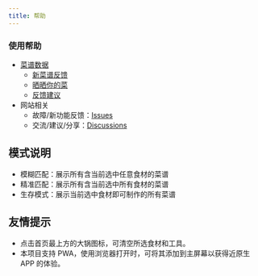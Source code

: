 ```yaml
---
title: 帮助
---
```


<h3 text="center" font="serif black">
使用帮助
</h3>

- [菜谱数据](https://docs.qq.com/sheet/DQk1vdkhFV0twQVNS)
  - [新菜谱反馈](https://docs.qq.com/sheet/DQk1vdkhFV0twQVNS?tab=uykkic)
  - [晒晒你的菜](https://docs.qq.com/sheet/DQk1vdkhFV0twQVNS?tab=dmeahc)
  - [反馈建议](https://docs.qq.com/sheet/DQk1vdkhFV0twQVNS?tab=snaau2)
- 网站相关
  - 故障/新功能反馈：[Issues](https://github.com/YunYouJun/cook/issues)
  - 交流/建议/分享：[Discussions](https://github.com/YunYouJun/cook/issues)

## **模式说明**

- 模糊匹配：展示所有含当前选中任意食材的菜谱
- 精准匹配：展示所有含当前选中所有食材的菜谱
- 生存模式：展示当前选中食材即可制作的所有菜谱

## **友情提示**

- 点击首页最上方的大锅图标，可清空所选食材和工具。
- 本项目支持 PWA，使用浏览器打开时，可将其添加到主屏幕以获得近原生 APP 的体验。

<br />
